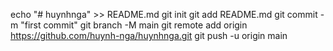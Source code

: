 echo "# huynhnga" >> README.md
git init
git add README.md
git commit -m "first commit"
git branch -M main
git remote add origin https://github.com/huynh-nga/huynhnga.git
git push -u origin main
